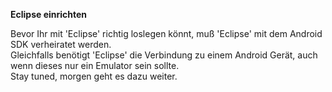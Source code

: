 ﻿**Eclipse einrichten**

Bevor Ihr mit 'Eclipse' richtig loslegen könnt, muß 'Eclipse' mit dem Android SDK verheiratet werden.  
Gleichfalls benötigt 'Eclipse' die Verbindung zu einem Android Gerät, auch wenn dieses nur ein Emulator sein sollte.  
Stay tuned, morgen geht es dazu weiter.

